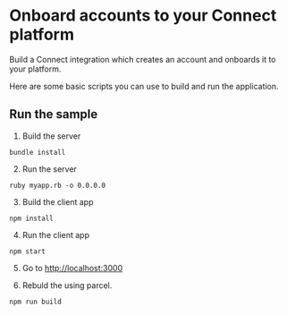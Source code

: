 # Onboard accounts to your Connect platform

Build a Connect integration which creates an account and onboards it to your platform.

Here are some basic scripts you can use to build and run the application.

## Run the sample

1. Build the server

~~~
bundle install
~~~

2. Run the server

~~~
ruby myapp.rb -o 0.0.0.0
~~~

3. Build the client app

~~~
npm install
~~~

4. Run the client app

~~~
npm start
~~~

5. Go to [http://localhost:3000](http://localhost:3000)

6. Rebuld the using parcel.

~~~
npm run build
~~~